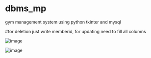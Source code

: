 # dbms_mp
gym management system using python tkinter and mysql


#for deletion just write memberid, for updating need to fill all columns

![image](https://github.com/user-attachments/assets/bef296a8-5c2f-41f5-8c8f-9774f0f839f5)


![image](https://github.com/user-attachments/assets/1e26dbd8-4158-40b2-a58b-cb9a264a00c4)
